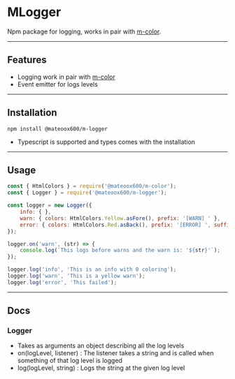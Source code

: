 # **MLogger**

Npm package for logging, works in pair with [m-color](https://github.com/mateoox600/MColor).

---
## Features
 - Logging work in pair with [m-color](https://github.com/mateoox600/MColor)
 - Event emitter for logs levels
---
## Installation
```console
npm install @mateoox600/m-logger
```
 - Typescript is supported and types comes with the installation
---
## Usage
```js
const { HtmlColors } = require('@mateoox600/m-color');
const { Logger } = require('@mateoox600/m-logger');

const logger = new Logger({
    info: { },
    warn: { colors: HtmlColors.Yellow.asFore(), prefix: '[WARN] ' },
    error: { colors: HtmlColors.Red.asBack(), prefix: '[ERROR] ', suffix: ' !!!' }
});

logger.on('warn', (str) => {
    console.log(`This logs before warns and the warn is: '${str}'`);
});

logger.log('info', 'This is an info with 0 coloring');
logger.log('warn', 'This is a yellow warn');
logger.log('error', 'This failed');
```
---
## Docs
### Logger
 - Takes as arguments an object describing all the log levels
 - on(logLevel, listener) : The listener takes a string and is called when something of that log level is logged
 - log(logLevel, string) : Logs the string at the given log level